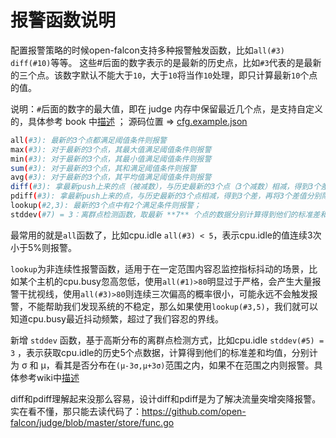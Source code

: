 <!-- toc -->

# 报警函数说明

配置报警策略的时候open-falcon支持多种报警触发函数，比如`all(#3)` `diff(#10)`等等。
这些#后面的数字表示的是最新的历史点，比如`#3`代表的是最新的三个点。该数字默认不能大于`10`，大于`10`将当作`10`处理，即只计算最新`10`个点的值。

说明：`#`后面的数字的最大值，即在 judge 内存中保留最近几个点，是支持自定义的，具体参考 book 中[描述](http://book.open-falcon.com/zh_0_2/distributed_install/judge.html) ； 源码位置 => [cfg.example.json](https://github.com/open-falcon/falcon-plus/blob/master/modules/judge/cfg.example.json#L4:6)

```bash
all(#3): 最新的3个点都满足阈值条件则报警
max(#3): 对于最新的3个点，其最大值满足阈值条件则报警
min(#3): 对于最新的3个点，其最小值满足阈值条件则报警
sum(#3): 对于最新的3个点，其和满足阈值条件则报警
avg(#3): 对于最新的3个点，其平均值满足阈值条件则报警
diff(#3): 拿最新push上来的点（被减数），与历史最新的3个点（3个减数）相减，得到3个差，只要有一个差满足阈值条件则报警
pdiff(#3): 拿最新push上来的点，与历史最新的3个点相减，得到3个差，再将3个差值分别除以减数，得到3个商值，只要有一个商值满足阈值则报警
lookup(#2,3): 最新的3个点中有2个满足条件则报警；
stddev(#7) = 3：离群点检测函数，取最新 **7** 个点的数据分别计算得到他们的标准差和均值，分别计为 σ 和 μ，其中当前值计为 X，那么当 X 落在区间 [μ-3σ, μ+3σ] 之外时，则认为当前值波动过大，触发报警；更多请参考3-sigma算法：https://en.wikipedia.org/wiki/68%E2%80%9395%E2%80%9399.7_rule。

```

最常用的就是`all`函数了，比如cpu.idle `all(#3) < 5`，表示cpu.idle的值连续3次小于5%则报警。

`lookup`为非连续性报警函数，适用于在一定范围内容忍监控指标抖动的场景，比如某个主机的cpu.busy忽高忽低，使用`all(#1)>80`明显过于严格，会产生大量报警干扰视线，使用`all(#3)>80`则连续三次偏高的概率很小，可能永远不会触发报警，不能帮助我们发现系统的不稳定，那么如果使用`lookup(#3,5)`，我们就可以知道cpu.busy最近抖动频繁，超过了我们容忍的界线。

新增 `stddev` 函数，基于高斯分布的离群点检测方式，比如cpu.idle `stddev(#5) = 3` ，表示获取cpu.idle的历史5个点数据，计算得到他们的标准差和均值，分别计为 σ 和 μ，看其是否分布在`(μ-3σ,μ+3σ)`范围之内，如果不在范围之内则报警。具体参考wiki中[描述](https://zh.wikipedia.org/wiki/%E6%AD%A3%E6%80%81%E5%88%86%E5%B8%83)

diff和pdiff理解起来没那么容易，设计diff和pdiff是为了解决流量突增突降报警。实在看不懂，那只能去读代码了：https://github.com/open-falcon/judge/blob/master/store/func.go




